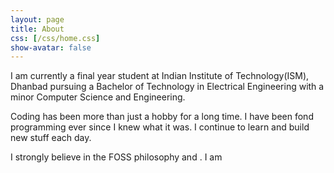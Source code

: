 ```yaml
---
layout: page
title: About
css: [/css/home.css]
show-avatar: false
---
```

I am currently a final year student at Indian Institute of Technology(ISM), Dhanbad pursuing a Bachelor of Technology in Electrical Engineering with a minor Computer Science and Engineering.  

Coding has been more than just a hobby for a long time. I have been fond programming ever since I knew what it was. I continue to learn and build new stuff each day.  

I strongly believe in the FOSS philosophy and . I am 
